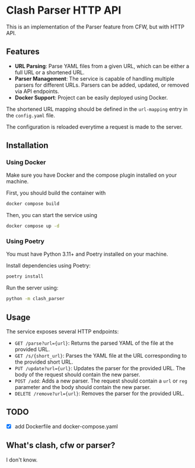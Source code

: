 # Clash Parser HTTP API

This is an implementation of the Parser feature from CFW, but with HTTP API.

## Features

- **URL Parsing**: Parse YAML files from a given URL, which can be either a full URL or a shortened URL.
- **Parser Management**: The service is capable of handling multiple parsers for different URLs. Parsers can be added, updated, or removed via API endpoints.
- **Docker Support**: Project can be easily deployed using Docker.

The shortened URL mapping should be defined in the `url-mapping` entry in the `config.yaml` file.

The configuration is reloaded everytime a request is made to the server.

## Installation

### Using Docker

Make sure you have Docker and the compose plugin installed on your machine.

First, you should build the container with

```bash
docker compose build
```

Then, you can start the service using

```bash
docker compose up -d
```

### Using Poetry

You must have Python 3.11+ and Poetry installed on your machine.

Install dependencies using Poetry:

```bash
poetry install
```

Run the server using:

```bash
python -m clash_parser
```

## Usage

The service exposes several HTTP endpoints:

- `GET /parse?url={url}`: Returns the parsed YAML of the file at the provided URL.
- `GET /s/{short_url}`: Parses the YAML file at the URL corresponding to the provided short URL.
- `PUT /update?url={url}`: Updates the parser for the provided URL. The body of the request should contain the new parser.
- `POST /add`: Adds a new parser. The request should contain a `url` or `reg` parameter and the body should contain the new parser.
- `DELETE /remove?url={url}`: Removes the parser for the provided URL.

## TODO

- [x] add Dockerfile and docker-compose.yaml

## What's clash, cfw or parser?

I don't know.
